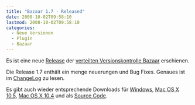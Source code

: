 ```yaml
---
title: "Bazaar 1.7 - Released"
date: 2008-10-02T09:58:10
lastmod: 2008-10-02T09:58:10
categories:
  - Neue Versionen
  - PlugIn
  - Bazaar
---
```

Es ist eine neue [Release](https://launchpad.net/bzr/+announcement/1179) der [verteilten Versionskontrolle Bazaar](http://bazaar-vcs.org) erschienen. 

Die Release 1.7 enthält ein menge neuerungen und Bug Fixes. Genaues ist im [ChangeLog](https://launchpad.net/bzr/1.7/1.7) zu lesen. 

Es gibt auch wieder entsprechende Downloads für 
[Windows](http://launchpad.net/bzr/1.7/1.7/+download/bzr-setup-1.7-1.exe), 
[Mac OS X 10.5](http://launchpad.net/bzr/1.7/1.7/+download/Bazaar-1.7-OSX10.5.dmg), 
[Mac OS X 10.4](http://launchpad.net/bzr/1.7/1.7/+download/Bazaar-1.7-OSX10.4-universal.dmg) und als 
[Source Code](http://launchpad.net/bzr/1.7/1.7/+download/bzr-1.7.tar.gz).
